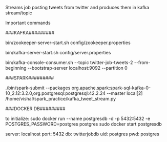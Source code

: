 Streams job posting tweets from twitter and produces them in kafka stream/topic

Important commands


###KAFKA#########

bin/zookeeper-server-start.sh config/zookeeper.properties

bin/kafka-server-start.sh config/server.properties

bin/kafka-console-consumer.sh --topic twitter-job-tweets-2 --from-beginning --bootstrap-server localhost:9092 --partition 0





###SPARK#########

./bin/spark-submit --packages org.apache.spark:spark-sql-kafka-0-10_2.12:3.2.0,org.postgresql:postgresql:42.2.24 --master local[2] /home/vishal/spark_practice/kafka_tweet_stream.py


###DOCKER DB#########

to initialize: sudo docker run --name postgresdb -d -p 5432:5432 -e POSTGRES_PASSWORD=postgres postgres
sudo docker start postgresdb


  server: localhost
  port: 5432
  db: twitterjobdb
  uid: postgres
  pwd: postgres

